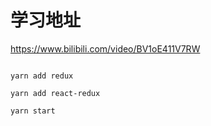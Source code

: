 # 学习地址

https://www.bilibili.com/video/BV1oE411V7RW

```

yarn add redux

yarn add react-redux

yarn start
```